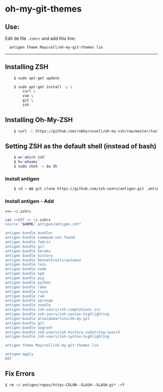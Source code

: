 oh-my-git-themes
================


## Use:

Edit de file ```.zshrc``` and add this line:

```bash
  antigen theme Mayccoll/oh-my-git-themes lio
```


---------------------------



## Installing ZSH

```bash
    $ sudo apt-get update

    $ sudo apt-get install -y \
        curl \
        vim \
        git \
        zsh
```

## Installing Oh-My-ZSH

```bash
    $ curl -L https://github.com/robbyrussell/oh-my-zsh/raw/master/tools/install.sh | bash
```

## Setting ZSH as the default shell (instead of bash)

```bash
    $ w=`which zsh` 
    $ h=`whoami` 
    $ sudo chsh -s $w $h
```

### Install antigen

```bash
    $ cd ~ && git clone https://github.com/zsh-users/antigen.git .antigen 
```

### Install antigen - Add 
    >>> ~/.zshrc

```bash
cat <<EOT >> ~/.zshrc
source "$HOME/.antigen/antigen.zsh"

antigen bundle bundler
antigen bundle command-not-found
antigen bundle fabric
antigen bundle git
antigen bundle heroku
antigen bundle history
antigen bundle kennethreitz/autoenv
antigen bundle lein
antigen bundle node
antigen bundle npm
antigen bundle pip
antigen bundle python
antigen bundle rake
antigen bundle rsync
antigen bundle rvm
antigen bundle sprunge
antigen bundle vundle
antigen bundle zsh-users/zsh-completions src
antigen bundle zsh-users/zsh-syntax-highlighting
antigen-bundle arialdomartini/oh-my-git
antigen-bundle git
antigen-bundle vagrant
antigen-bundle zsh-users/zsh-history-substring-search
antigen-bundle zsh-users/zsh-syntax-highlighting

antigen theme Mayccoll/oh-my-git-themes lio

antigen-apply
EOT
```


## Fix Errors 
    $ rm ~/.antigen/repos/https-COLON--SLASH--SLASH-gi* -rf


